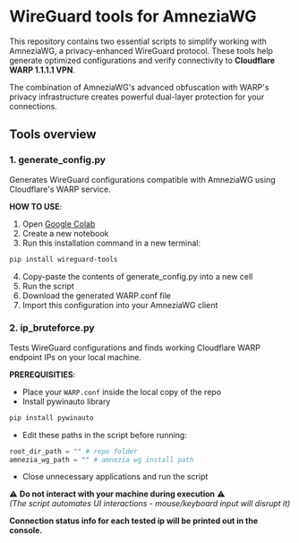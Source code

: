 # WireGuard tools for AmneziaWG
This repository contains two essential scripts to simplify working with AmneziaWG, a privacy-enhanced WireGuard protocol. These tools help generate optimized configurations and verify connectivity to **Cloudflare WARP 1.1.1.1 VPN**. 

The combination of AmneziaWG's advanced obfuscation with WARP's privacy infrastructure creates powerful dual-layer protection for your connections.

## Tools overview

### 1. generate_config.py
Generates WireGuard configurations compatible with AmneziaWG using Cloudflare's WARP service.

**HOW TO USE**:
1. Open [Google Colab](https://colab.research.google.com/)
2. Create a new notebook
3. Run this installation command in a new terminal:
```bash
pip install wireguard-tools
```
4. Copy-paste the contents of generate_config.py into a new cell
5. Run the script
6. Download the generated WARP.conf file
7. Import this configuration into your AmneziaWG client

### 2. ip_bruteforce.py
Tests WireGuard configurations and finds working Cloudflare WARP endpoint IPs on your local machine.

**PREREQUISITIES**:
- Place your `WARP.conf` inside the local copy of the repo
- Install pywinauto library
```bash
pip install pywinauto
```
- Edit these paths in the script before running:
```python
root_dir_path = "" # repo folder
amnezia_wg_path = "" # amnezia wg install path
```
- Close unnecessary applications and run the script

⚠️ **Do not interact with your machine during execution** ⚠️  
   *(The script automates UI interactions - mouse/keyboard input will disrupt it)*

**Connection status info for each tested ip will be printed out in the console.**
